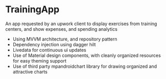 # TrainingApp
An app requested by an upwork client to display exercises from training centers, and show expenses, and spending analytics

* Using MVVM architecture, and repository pattern
* Dependency injection using dagger hilt
* Livedata for continuous ui updates
* Use of Material design components, with cleanly organized resources for easy theming support 
* Use of third party mpandroidchart library for drawing organized and attractive charts



